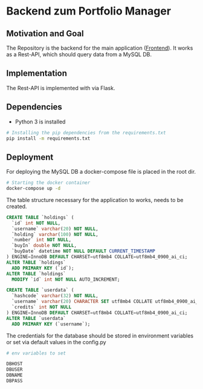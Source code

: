 # Backend zum Portfolio Manager

## Motivation and Goal
The Repository is the backend for the main application ([Frontend](https://github.com/Pondo18/stock-portfolio-manager-frontend)). It works as a Rest-API, which should query data from a MySQL DB.


## Implementation
The Rest-API is implemented with via Flask.


## Dependencies
- Python 3 is installed 

~~~~Bash
# Installing the pip dependencies from the requirements.txt
pip install -m requirements.txt
~~~~

## Deployment 

For deploying the MySQL DB a docker-compose file is placed in the root dir.

~~~~Bash
# Starting the docker container
docker-compose up -d
~~~~

The table structure necessary for the application to works, needs to be created.

~~~~SQL
CREATE TABLE `holdings` (
  `id` int NOT NULL,
  `username` varchar(20) NOT NULL,
  `holding` varchar(100) NOT NULL,
  `number` int NOT NULL,
  `buyIn` double NOT NULL,
  `buyDate` datetime NOT NULL DEFAULT CURRENT_TIMESTAMP
) ENGINE=InnoDB DEFAULT CHARSET=utf8mb4 COLLATE=utf8mb4_0900_ai_ci;
ALTER TABLE `holdings`
  ADD PRIMARY KEY (`id`);
ALTER TABLE `holdings`
  MODIFY `id` int NOT NULL AUTO_INCREMENT;

CREATE TABLE `userdata` (
  `hashcode` varchar(32) NOT NULL,
  `username` varchar(20) CHARACTER SET utf8mb4 COLLATE utf8mb4_0900_ai_ci NOT NULL,
  `credits` int NOT NULL
) ENGINE=InnoDB DEFAULT CHARSET=utf8mb4 COLLATE=utf8mb4_0900_ai_ci;
ALTER TABLE `userdata`
  ADD PRIMARY KEY (`username`);
~~~~

The credentials for the database should be stored in environment variables or set via default values in the config.py

~~~~Bash
# env variables to set

DBHOST
DBUSER
DBNAME
DBPASS
~~~~
